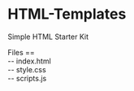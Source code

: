 HTML-Templates
==============

Simple HTML Starter Kit

Files ==<br />
 -- index.html<br />
 -- style.css<br />
 -- scripts.js
